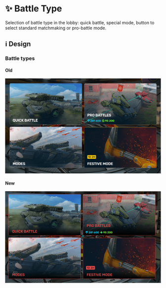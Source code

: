 # ✨ Battle Type

Selection of battle type in the lobby: quick battle, special mode, button to select standard matchmaking or pro-battle mode.

## ℹ️ Design

### Battle types

#### Old

![](/images/lobby/old/battletype.png)

#### New

![](/images/lobby/new/battletype.png)
